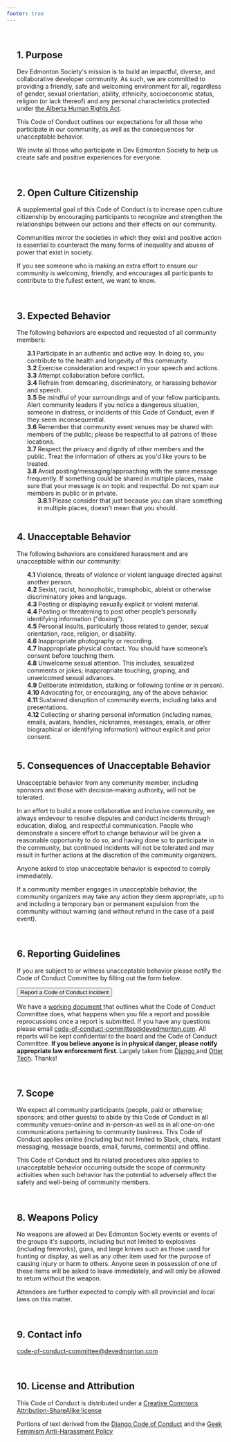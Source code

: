 ```yaml
---
footer: true
---
```

<div class="code-of-coduct">

 <ol>
            <li>
                <h2 class="text-xl font-bold py-2 border-b border-lightgrey">
                    1. Purpose
                </h2>
                <p class="py-2">
                    Dev Edmonton Society's mission is to build an impactful,
                    diverse, and collaborative developer community. As such, we
                    are committed to providing a friendly, safe and welcoming
                    environment for all, regardless of gender, sexual
                    orientation, ability, ethnicity, socioeconomic status,
                    religion (or lack thereof) and any personal characteristics
                    protected under
                    <a
                        class="text-brand-primary"
                        href="https://www.qp.alberta.ca/documents/Acts/A25P5.pdf"
                        target="_blank"
                        rel="noopener noreferrer"
                    >
                        the Alberta Human Rights Act</a
                    >.
                </p>
                <p class="py-2">
                    This Code of Conduct outlines our expectations for all those
                    who participate in our community, as well as the
                    consequences for unacceptable behavior.
                </p>
                <p class="py-2">
                    We invite all those who participate in Dev Edmonton Society
                    to help us create safe and positive experiences for
                    everyone.
                </p>
            </li>
            <li>
                <h2 class="text-xl font-bold py-2 border-b border-lightgrey">
                    2. Open Culture Citizenship
                </h2>
                <p class="py-2">
                    A supplemental goal of this Code of Conduct is to increase
                    open culture citizenship by encouraging participants to
                    recognize and strengthen the relationships between our
                    actions and their effects on our community.
                </p>
                <p class="py-2">
                    Communities mirror the societies in which they exist and
                    positive action is essential to counteract the many forms of
                    inequality and abuses of power that exist in society.
                </p>
                <p class="py-2">
                    If you see someone who is making an extra effort to ensure
                    our community is welcoming, friendly, and encourages all
                    participants to contribute to the fullest extent, we want to
                    know.
                </p>
            </li>
            <li>
                <h2 class="text-xl font-bold py-2 border-b border-lightgrey">
                    3. Expected Behavior
                </h2>
                <p class="py-2">
                    The following behaviors are expected and requested of all
                    community members:
                </p>
                <ol class="ml-10 multiLevelNumberNotation">
                    <li class="py-1">
                        Participate in an authentic and active way. In doing so,
                        you contribute to the health and longevity of this
                        community.
                    </li>
                    <li class="py-1">
                        Exercise consideration and respect in your speech and
                        actions.
                    </li>
                    <li class="py-1">Attempt collaboration before conflict.</li>
                    <li class="py-1">
                        Refrain from demeaning, discriminatory, or harassing
                        behavior and speech.
                    </li>
                    <li class="py-1">
                        Be mindful of your surroundings and of your fellow
                        participants. Alert community leaders if you notice a
                        dangerous situation, someone in distress, or incidents
                        of this Code of Conduct, even if they seem
                        inconsequential.
                    </li>
                    <li class="py-1">
                        Remember that community event venues may be shared with
                        members of the public; please be respectful to all
                        patrons of these locations.
                    </li>
                    <li class="py-1">
                        Respect the privacy and dignity of other members and the
                        public. Treat the information of others as you'd like
                        yours to be treated.
                    </li>
                    <li class="py-1">
                        Avoid posting/messaging/approaching with the same
                        message frequently. If something could be shared in
                        multiple places, make sure that your message is on topic
                        and respectful. Do not spam our members in public or in
                        private.
                        <ol class="ml-10 multiLevelNumberNotation">
                            <li class="py-1">
                                Please consider that just because you can share
                                something in multiple places, doesn't mean that
                                you should.
                            </li>
                        </ol>
                    </li>
                </ol>
            </li>
            <li>
                <h2 class="text-xl font-bold py-2 border-b border-lightgrey">
                    4. Unacceptable Behavior
                </h2>
                <p>
                    The following behaviors are considered harassment and are
                    unacceptable within our community:
                </p>
                <ol class="py-2 ml-10 multiLevelNumberNotation">
                    <li class="py-1">
                        Violence, threats of violence or violent language
                        directed against another person.
                    </li>
                    <li class="py-1">
                        Sexist, racist, homophobic, transphobic, ableist or
                        otherwise discriminatory jokes and language.
                    </li>
                    <li class="py-1">
                        Posting or displaying sexually explicit or violent
                        material.
                    </li>
                    <li class="py-1">
                        Posting or threatening to post other people’s personally
                        identifying information ("doxing").
                    </li>
                    <li class="py-1">
                        Personal insults, particularly those related to gender,
                        sexual orientation, race, religion, or disability.
                    </li>
                    <li class="py-1">
                        Inappropriate photography or recording.
                    </li>
                    <li class="py-1">
                        Inappropriate physical contact. You should have
                        someone’s consent before touching them.
                    </li>
                    <li class="py-1">
                        Unwelcome sexual attention. This includes, sexualized
                        comments or jokes; inappropriate touching, groping, and
                        unwelcomed sexual advances.
                    </li>
                    <li class="py-1">
                        Deliberate intimidation, stalking or following (online
                        or in person).
                    </li>
                    <li class="py-1">
                        Advocating for, or encouraging, any of the above
                        behavior.
                    </li>
                    <li class="py-1">
                        Sustained disruption of community events, including
                        talks and presentations.
                    </li>
                    <li class="py-1">
                        Collecting or sharing personal information (including
                        names, emails, avatars, handles, nicknames, messages,
                        emails, or other biographical or identifying
                        information) without explicit and prior consent.
                    </li>
                </ol>
            </li>
            <li>
                <h2 class="text-xl font-bold py-2 border-b border-lightgrey">
                    5. Consequences of Unacceptable Behavior
                </h2>
                <p class="py-2">
                    Unacceptable behavior from any community member, including
                    sponsors and those with decision-making authority, will not
                    be tolerated.
                </p>
                <p class="py-2">
                    In an effort to build a more collaborative and inclusive
                    community, we always endevour to resolve disputes and
                    conduct incidents through education, dialog, and respectful
                    communication. People who demonstrate a sincere effort to
                    change behaviour will be given a reasonable opportunity to
                    do so, and having done so to participate in the community,
                    but continued incidents will not be tolerated and may result
                    in further actions at the discretion of the community
                    organizers.
                </p>
                <p class="py-2">
                    Anyone asked to stop unacceptable behavior is expected to
                    comply immediately.
                </p>
                <p class="py-2">
                    If a community member engages in unacceptable behavior, the
                    community organizers may take any action they deem
                    appropriate, up to and including a temporary ban or
                    permanent expulsion from the community without warning (and
                    without refund in the case of a paid event).
                </p>
            </li>
            <li>
                <h2 class="text-xl font-bold py-2 border-b border-lightgrey">
                    6. Reporting Guidelines
                </h2>
                <p class="py-2">
                    If you are subject to or witness unacceptable behavior
                    please notify the Code of Conduct Committee by filling out
                    the form below.
                </p>
                <form action="https://forms.gle/NR56fRQUVzdbf1v3A">
                    <button
                        type="submit"
                        class="inline-flex justify-center py-2 px-4 border border-transparent text-sm leading-5 font-medium rounded-md text-white bg-indigo-600 hover:bg-indigo-500 focus:outline-none focus:border-indigo-700 focus:shadow-outline-indigo active:bg-indigo-700 transition duration-150 ease-in-out my-5"
                    >
                        Report a Code of Conduct incident
                    </button>
                </form>
                <p class="py-2">
                    We have a
                    <a
                        class="text-brand-primary"
                        href="https://docs.google.com/document/d/1mIXjGSY1P_R_KQ9z7fcbU_2_-yj2v99ir0op3Abx3SU/edit?usp=sharing"
                        target="_blank"
                        rel="noopener noreferrer"
                    >
                        working document
                    </a>
                    that outlines what the Code of Conduct Committee does, what
                    happens when you file a report and possible reprocussions
                    once a report is submitted. If you have any questions please
                    email
                    <a
                        class="text-brand-primary"
                        href="mailto:code-of-conduct-committee@devedmonton.com"
                    >
                        code-of-conduct-committee@devedmonton.com</a
                    >. All reports will be kept confidential to the board and
                    the Code of Conduct Committee.
                    <strong>
                        If you believe anyone is in physical danger, please
                        notify appropriate law enforcement first.
                    </strong>
                    Largely taken from
                    <a
                        class="text-brand-primary"
                        href="https://www.djangoproject.com/conduct/reporting/"
                        target="_blank"
                        rel="noopener noreferrer"
                    >
                        Django
                    </a>
                    and
                    <a
                        class="text-brand-primary"
                        href="https://otter.technology/"
                        target="_blank"
                        rel="noopener noreferrer"
                        >Otter Tech</a
                    >. Thanks!
                </p>
            </li>
            <li>
                <h2 class="text-xl font-bold py-2 border-b border-lightgrey">
                    7. Scope
                </h2>
                <p class="py-2">
                    We expect all community participants (people, paid or
                    otherwise; sponsors; and other guests) to abide by this Code
                    of Conduct in all community venues–online and in-person–as
                    well as in all one-on-one communications pertaining to
                    community business. This Code of Conduct applies online
                    (including but not limited to Slack, chats, instant
                    messaging, message boards, email, forums, comments) and
                    offline.
                </p>
                <p class="py-2">
                    This Code of Conduct and its related procedures also applies
                    to unacceptable behavior occurring outside the scope of
                    community activities when such behavior has the potential to
                    adversely affect the safety and well-being of community
                    members.
                </p>
            </li>
            <li>
                <h2 class="text-xl font-bold py-2 border-b border-lightgrey">
                    8. Weapons Policy
                </h2>
                <p class="py-2">
                    No weapons are allowed at Dev Edmonton Society events or
                    events of the groups it's supports, including but not
                    limited to explosives (including fireworks), guns, and large
                    knives such as those used for hunting or display, as well as
                    any other item used for the purpose of causing injury or
                    harm to others. Anyone seen in possession of one of these
                    items will be asked to leave immediately, and will only be
                    allowed to return without the weapon.
                </p>
                <p class="py-2">
                    Attendees are further expected to comply with all provincial
                    and local laws on this matter.
                </p>
            </li>
            <li>
                <h2 class="text-xl font-bold py-2 border-b border-lightgrey">
                    9. Contact info
                </h2>
                <p class="py-2">
                    <a
                        class="text-brand-primary"
                        href="mailto:code-of-conduct-committee@devedmonton.com"
                    >
                        code-of-conduct-committee@devedmonton.com</a
                    >
                </p>
            </li>
            <li>
                <h2 class="text-xl font-bold py-2 border-b border-lightgrey">
                    10. License and Attribution
                </h2>
                <div class="py-2">
                    <p class="py-2">
                        This Code of Conduct is distributed under a
                        <a
                            class="text-brand-primary"
                            href="https://creativecommons.org/licenses/by-sa/3.0/"
                            target="_blank"
                            rel="noopener noreferrer"
                        >
                            Creative Commons Attribution-ShareAlike license</a
                        >
                    </p>
                    <p class="py-2">
                        Portions of text derived from the
                        <a
                            class="text-brand-primary"
                            href="https://www.djangoproject.com/conduct/"
                            target="_blank"
                            rel="noopener noreferrer"
                        >
                            Django Code of Conduct</a
                        >
                        and the
                        <a
                            class="text-brand-primary"
                            href="https://geekfeminism.wikia.com/wiki/Conference_anti-harassment/Policy"
                            target="_blank"
                            rel="noopener noreferrer"
                        >
                            Geek Feminism Anti-Harassment Policy</a
                        >
                    </p>
                </div>
            </li>
        </ol>

<!-- # Code of Conduct

## 1. Purpose

Dev Edmonton Society's mission is to build an impactful, diverse, and collaborative developer community. As such, we are committed to providing a friendly, safe and welcoming environment for all, regardless of gender, sexual orientation, ability, ethnicity, socioeconomic status, religion (or lack thereof) and any personal characteristics protected under [the Alberta Human Rights Act.](https://www.qp.alberta.ca/documents/Acts/A25P5.pdf)

This Code of Conduct outlines our expectations for all those who participate in our community, as well as the consequences for unacceptable behavior.

We invite all those who participate in Dev Edmonton Society to help us create safe and positive experiences for everyone.

## 2. Open Culture Citizenship

A supplemental goal of this Code of Conduct is to increase open culture citizenship by encouraging participants to recognize and strengthen the relationships between our actions and their effects on our community.

Communities mirror the societies in which they exist and positive action is essential to counteract the many forms of inequality and abuses of power that exist in society.

If you see someone who is making an extra effort to ensure our community is welcoming, friendly, and encourages all participants to contribute to the fullest extent, we want to know.

## 3. Expected Behavior

- The following behaviors are expected and requested of all community members:
  1. Participate in an authentic and active way. In doing so, you contribute to the health and longevity of this community.
  2. Exercise consideration and respect in your speech and actions.
  3. Attempt collaboration before conflict.
  4. Refrain from demeaning, discriminatory, or harassing behavior and speech.
  5. Be mindful of your surroundings and of your fellow participants. Alert community leaders if you notice a dangerous situation, someone in distress, or incidents of this Code of Conduct, even if they seem inconsequential.
  6. Remember that community event venues may be shared with members of the public; please be respectful to all patrons of these locations.
  7. Respect the privacy and dignity of other members and the public. Treat the information of others as you'd like yours to be treated.
  8. Avoid posting/messaging/approaching with the same message frequently. If something could be shared in multiple places, make sure that your message is on topic and respectful. Do not spam our members in public or in private.
      1. Please consider that just because you can share something in multiple places, doesn't mean that you should.

## 4. Unacceptable Behavior

- The following behaviors are considered harassment and are unacceptable within our community:
  1. Violence, threats of violence or violent language directed against another person.
  2. Sexist, racist, homophobic, transphobic, ableist or otherwise discriminatory jokes and language.
  3. Posting or displaying sexually explicit or violent material.
  4. Posting or threatening to post other people’s personally identifying information ("doxing").
  5. Personal insults, particularly those related to gender, sexual orientation, race, religion, or disability.
  6. Inappropriate photography or recording.
  7. Inappropriate physical contact. You should have someone’s consent before touching them.
  8. Unwelcome sexual attention. This includes, sexualized comments or jokes; inappropriate touching, groping, and unwelcomed sexual advances.
  9. Deliberate intimidation, stalking or following (online or in person).
  10. Advocating for, or encouraging, any of the above behavior.
  11. Sustained disruption of community events, including talks and presentations.
  12. Collecting or sharing personal information (including names, emails, avatars, handles, nicknames, messages, emails, or other biographical or identifying information) without explicit and prior consent.

## 5. Consequences of Unacceptable Behavior
Unacceptable behavior from any community member, including sponsors and those with decision-making authority, will not be tolerated.

In an effort to build a more collaborative and inclusive community, we always endevour to resolve disputes and conduct incidents through education, dialog, and respectful communication. People who demonstrate a sincere effort to change behaviour will be given a reasonable opportunity to do so, and having done so to participate in the community, but continued incidents will not be tolerated and may result in further actions at the discretion of the community organizers.

Anyone asked to stop unacceptable behavior is expected to comply immediately.

If a community member engages in unacceptable behavior, the community organizers may take any action they deem appropriate, up to and including a temporary ban or permanent expulsion from the community without warning (and without refund in the case of a paid event).

## 6. Reporting Guidelines

If you are subject to or witness unacceptable behavior please notify the Code of Conduct Committee by filling out the form below.

[Report a Code of Conduct incident](https://docs.google.com/forms/d/e/1FAIpQLSeWe1Nqdgtn7GYuB6NIcUS0Iq9AI1aGvvI4vNdHqpeyGEuo3Q/viewform)

We have a [working document](https://docs.google.com/document/d/1mIXjGSY1P_R_KQ9z7fcbU_2_-yj2v99ir0op3Abx3SU/edit#heading=h.5uqxg272coht) that outlines what the Code of Conduct Committee does, what happens when you file a report and possible reprocussions once a report is submitted. If you have any questions please email code-of-conduct-committee@devedmonton.com. All reports will be kept confidential to the board and the Code of Conduct Committee. **If you believe anyone is in physical danger, please notify appropriate law enforcement first.** Largely taken from [Django](https://www.djangoproject.com/conduct/reporting/) and [Otter Tech](https://otter.technology/). Thanks!

## 7. Scope

We expect all community participants (people, paid or otherwise; sponsors; and other guests) to abide by this Code of Conduct in all community venues–online and in-person–as well as in all one-on-one communications pertaining to community business. This Code of Conduct applies online (including but not limited to Slack, chats, instant messaging, message boards, email, forums, comments) and offline.

This Code of Conduct and its related procedures also applies to unacceptable behavior occurring outside the scope of community activities when such behavior has the potential to adversely affect the safety and well-being of community members.

## 8. Weapons Policy

No weapons are allowed at Dev Edmonton Society events or events of the groups it's supports, including but not limited to explosives (including fireworks), guns, and large knives such as those used for hunting or display, as well as any other item used for the purpose of causing injury or harm to others. Anyone seen in possession of one of these items will be asked to leave immediately, and will only be allowed to return without the weapon.

Attendees are further expected to comply with all provincial and local laws on this matter.

## 9. Contact info

code-of-conduct-committee@devedmonton.com

## 10. License and Attribution

This Code of Conduct is distributed under a [Creative Commons Attribution-ShareAlike license](https://creativecommons.org/licenses/by-sa/3.0/)

Portions of text derived from the [Django Code of Conduct](https://www.djangoproject.com/conduct/) and the [Geek Feminism Anti-Harassment Policy](https://geekfeminism.fandom.com/wiki/Conference_anti-harassment/Policy) -->
</div>

<br><br>

<style>
/* these css changes are to be able to do the multilevel numbering on the Code
of Conduct page */
.code-of-coduct ol {
    counter-reset: section;
    list-style: none
}

.code-of-coduct li:before {
    counter-increment: section;
    content: counters(section, ".") " ";
    visibility: hidden;
}

.code-of-coduct .multiLevelNumberNotation > li:before {
    font-weight: bold;
    visibility: visible;
}
</style>